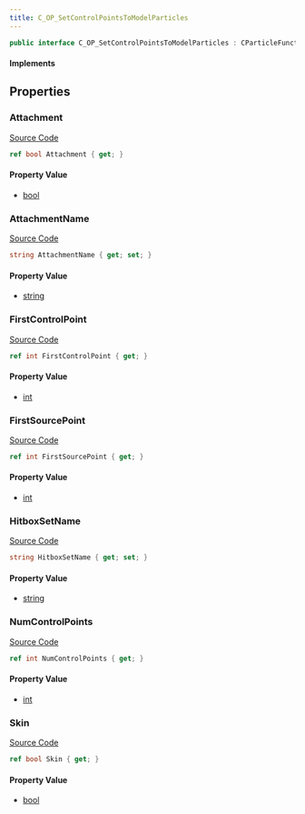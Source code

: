 ```yaml
---
title: C_OP_SetControlPointsToModelParticles
---
```


```csharp
public interface C_OP_SetControlPointsToModelParticles : CParticleFunctionOperator, CParticleFunction, ISchemaClass<CParticleFunction>, ISchemaClass<CParticleFunctionOperator>, ISchemaClass<C_OP_SetControlPointsToModelParticles>, ISchemaField, ISchemaClass, INativeHandle
```

#### Implements

## Properties

### Attachment

[Source Code](https://github.com/swiftly-solution/swiftlys2/blob/beta/managed/src/SwiftlyS2.Generated/Schemas/Interfaces/C_OP_SetControlPointsToModelParticles.cs#L28)

```csharp
ref bool Attachment { get; }
```

#### Property Value

- [bool](https://learn.microsoft.com/dotnet/api/system.boolean)

### AttachmentName

[Source Code](https://github.com/swiftly-solution/swiftlys2/blob/beta/managed/src/SwiftlyS2.Generated/Schemas/Interfaces/C_OP_SetControlPointsToModelParticles.cs#L18)

```csharp
string AttachmentName { get; set; }
```

#### Property Value

- [string](https://learn.microsoft.com/dotnet/api/system.string)

### FirstControlPoint

[Source Code](https://github.com/swiftly-solution/swiftlys2/blob/beta/managed/src/SwiftlyS2.Generated/Schemas/Interfaces/C_OP_SetControlPointsToModelParticles.cs#L20)

```csharp
ref int FirstControlPoint { get; }
```

#### Property Value

- [int](https://learn.microsoft.com/dotnet/api/system.int32)

### FirstSourcePoint

[Source Code](https://github.com/swiftly-solution/swiftlys2/blob/beta/managed/src/SwiftlyS2.Generated/Schemas/Interfaces/C_OP_SetControlPointsToModelParticles.cs#L24)

```csharp
ref int FirstSourcePoint { get; }
```

#### Property Value

- [int](https://learn.microsoft.com/dotnet/api/system.int32)

### HitboxSetName

[Source Code](https://github.com/swiftly-solution/swiftlys2/blob/beta/managed/src/SwiftlyS2.Generated/Schemas/Interfaces/C_OP_SetControlPointsToModelParticles.cs#L16)

```csharp
string HitboxSetName { get; set; }
```

#### Property Value

- [string](https://learn.microsoft.com/dotnet/api/system.string)

### NumControlPoints

[Source Code](https://github.com/swiftly-solution/swiftlys2/blob/beta/managed/src/SwiftlyS2.Generated/Schemas/Interfaces/C_OP_SetControlPointsToModelParticles.cs#L22)

```csharp
ref int NumControlPoints { get; }
```

#### Property Value

- [int](https://learn.microsoft.com/dotnet/api/system.int32)

### Skin

[Source Code](https://github.com/swiftly-solution/swiftlys2/blob/beta/managed/src/SwiftlyS2.Generated/Schemas/Interfaces/C_OP_SetControlPointsToModelParticles.cs#L26)

```csharp
ref bool Skin { get; }
```

#### Property Value

- [bool](https://learn.microsoft.com/dotnet/api/system.boolean)

